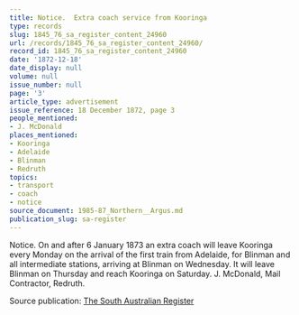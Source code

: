 ```yaml
---
title: Notice.  Extra coach service from Kooringa
type: records
slug: 1845_76_sa_register_content_24960
url: /records/1845_76_sa_register_content_24960/
record_id: 1845_76_sa_register_content_24960
date: '1872-12-18'
date_display: null
volume: null
issue_number: null
page: '3'
article_type: advertisement
issue_reference: 18 December 1872, page 3
people_mentioned:
- J. McDonald
places_mentioned:
- Kooringa
- Adelaide
- Blinman
- Redruth
topics:
- transport
- coach
- notice
source_document: 1985-87_Northern__Argus.md
publication_slug: sa-register
---
```


Notice.  On and after 6 January 1873 an extra coach will leave Kooringa every Monday on the arrival of the first train from Adelaide, for Blinman and all intermediate stations, arriving at Blinman on Wednesday.  It will leave Blinman on Thursday and reach Kooringa on Saturday.  J. McDonald, Mail Contractor, Redruth.

Source publication: [The South Australian Register](/publications/sa-register/)
